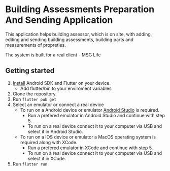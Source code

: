 # Building Assessments Preparation And Sending Application

This application helps building assessor, which is on site, with adding, editing and sending building assessments, building parts and measurements of propreties.

The system is built for a real client - MSG Life  

## Getting started

1. [Install](https://docs.flutter.dev/get-started/install) Android SDK and Flutter on your device. 
    - Add flutter/bin to your enviroment variables
2. Clone the repository.
3. Run `flutter pub get`
4. Select an emulator or connect a real device
    - To run on a Android device or emulator [Android Studio](https://developer.android.com/studio) is required.
      - Run a prefered emulator in Android Studio and continue with step 5.
      - To run on a real device connect it to your computer via USB and select it in Android Studio.
    - To run on a IOS device or emulator a MacOS operating system is required along with XCode.
      - Run a prefered emulator in XCode and continue with step 5.
      - To run on a real device connect it to your computer via USB and select it in XCode.
5. Run `flutter run`


